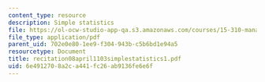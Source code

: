 ```yaml
---
content_type: resource
description: Simple statistics
file: https://ol-ocw-studio-app-qa.s3.amazonaws.com/courses/15-310-managerial-psychology-laboratory-spring-2003/6e4912708a2ca441fc26ab9136fe6e6f_recitation08april1103simplestatistics1.pdf
file_type: application/pdf
parent_uid: 702e0e80-1ee9-f304-943b-c5b6bd1e94a5
resourcetype: Document
title: recitation08april1103simplestatistics1.pdf
uid: 6e491270-8a2c-a441-fc26-ab9136fe6e6f
---
```

